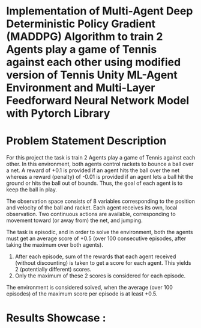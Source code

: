 # Implementation of Multi-Agent Deep Deterministic Policy Gradient (MADDPG) Algorithm to train 2 Agents play a game of Tennis against each other using modified version of Tennis Unity ML-Agent Environment and Multi-Layer Feedforward Neural Network Model with Pytorch Library

# Problem Statement Description
For this project the task is train 2 Agents play a game of Tennis against each other. In this environment, both agents control rackets to bounce a ball over a net. A reward of +0.1 is provided if an agent hits the ball over the net whereas a reward (penalty) of -0.01 is provided if an agent lets a ball hit the ground or hits the ball out of bounds. Thus, the goal of each agent is to keep the ball in play.

The observation space consists of 8 variables corresponding to the position and velocity of the ball and racket. Each agent receives its own, local observation. Two continuous actions are available, corresponding to movement toward (or away from) the net, and jumping.

The task is episodic, and in order to solve the environment, both the agents must get an average score of +0.5 (over 100 consecutive episodes, after taking the maximum over both agents). 
1) After each episode, sum of the rewards that each agent received (without discounting) is taken to get a score for each agent. This yields 2 (potentially different) scores. 
2) Only the maximum of these 2 scores is considered for each episode.

The environment is considered solved, when the average (over 100 episodes) of the maximum score per episode is at least +0.5.

# Results Showcase :

